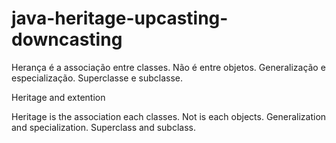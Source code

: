 # java-heritage-upcasting-downcasting

Herança é a associação entre classes. Não é entre objetos. Generalização e especialização. Superclasse e subclasse.

Heritage and extention

Heritage is the association each classes. Not is each objects. Generalization and specialization. Superclass and subclass.
